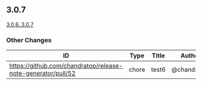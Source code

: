 <!-- Release notes generated using automated workflow -->

## 3.0.7
[3.0.6..3.0.7](https://github.com/chandratop/release-note-generation-demo/compare/3.0.6..3.0.7)
<!--- feat body end -->
<!--- break body end -->
<!--- sop body end -->

</details>
<!--- other header start -->

### Other Changes
<!--- other header end -->
<!--- other body start -->
| ID | Type | Title | Author | JIRA |
| -------------- | -------------- | -------------- | -------------- | -------------- |
| https://github.com/chandratop/release-note-generator/pull/52 | chore | test6 | @chandratop | N/A |
<!--- other body end -->
